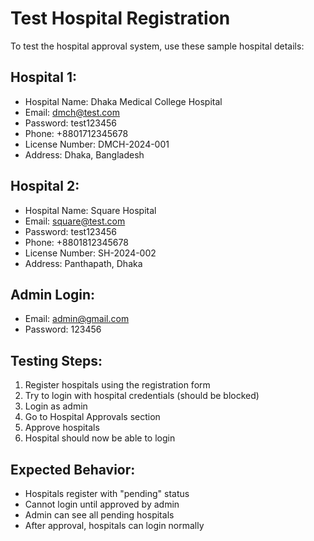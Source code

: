 # Test Hospital Registration

To test the hospital approval system, use these sample hospital details:

## Hospital 1:
- Hospital Name: Dhaka Medical College Hospital
- Email: dmch@test.com
- Password: test123456
- Phone: +8801712345678
- License Number: DMCH-2024-001
- Address: Dhaka, Bangladesh

## Hospital 2:
- Hospital Name: Square Hospital
- Email: square@test.com
- Password: test123456
- Phone: +8801812345678
- License Number: SH-2024-002
- Address: Panthapath, Dhaka

## Admin Login:
- Email: admin@gmail.com
- Password: 123456

## Testing Steps:
1. Register hospitals using the registration form
2. Try to login with hospital credentials (should be blocked)
3. Login as admin
4. Go to Hospital Approvals section
5. Approve hospitals
6. Hospital should now be able to login

## Expected Behavior:
- Hospitals register with "pending" status
- Cannot login until approved by admin
- Admin can see all pending hospitals
- After approval, hospitals can login normally
